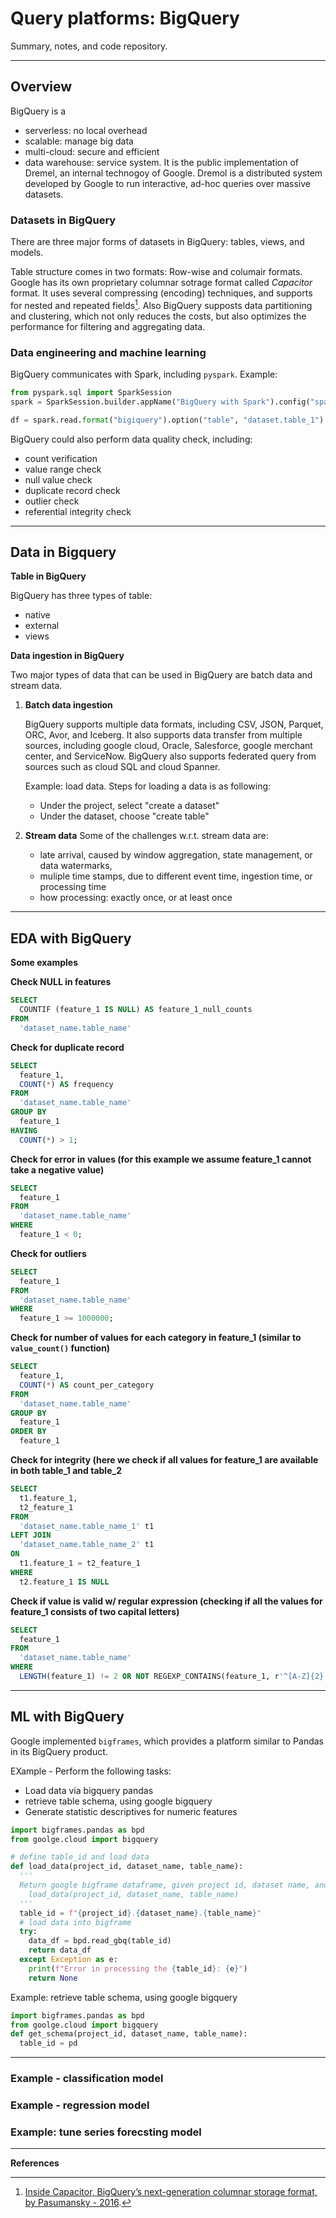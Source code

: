 # Query platforms: BigQuery

Summary, notes, and code repository.


---

## Overview

BigQuery is a 
- serverless: no local overhead
- scalable: manage big data
- multi-cloud: secure and efficient
- data warehouse: 
service system. It is the public implementation of Dremel, an internal technogoy of Google. Dremol is a distributed system developed by Google to run interactive, ad-hoc queries over massive datasets.

### Datasets in BigQuery

There are three major forms of datasets in BigQuery: tables, views, and models.

Table structure comes in two formats: Row-wise and columair formats. Google has its own proprietary columnar sotrage format called _Capacitor_ format. It uses several compressing (encoding) techniques, and supports for nested and repeated fields[^1]. Also BigQuery supposts data partitioning and clustering, which not only reduces the costs, but also optimizes the performance for filtering and aggregating data.

### Data engineering and machine learning
BigQuery communicates with Spark, including `pyspark`.
Example:
```python
from pyspark.sql import SparkSession
spark = SparkSession.builder.appName("BigQuery with Spark").config("spark.jars.package").getOrCreate()

df = spark.read.format("bigiquery").option("table", "dataset.table_1").load()

```
BigQuery could also perform data quality check, including:
- count verification
- value range check
- null value check
- duplicate record check
- outlier check
- referential integrity check

---

## Data in Bigquery 

__Table in BigQuery__

BigQuery has three types of table:  
- native
- external
- views

__Data ingestion in BigQuery__

Two major types of data that can be used in BigQuery are batch data and stream data.
1. __Batch data ingestion__

    BigQuery supports multiple data formats, including CSV, JSON, Parquet, ORC, Avor, and Iceberg. It also supports data transfer from multiple sources, including google cloud, Oracle, Salesforce, google merchant center, and ServiceNow. BigQuery also supports federated query from sources such as cloud SQL and cloud Spanner.
    
    
    Example: load data. Steps for loading a data is as following:
    - Under the project, select "create a dataset"
    - Under the dataset, choose "create table"

2.  __Stream data__
    Some of the challenges w.r.t. stream data are:
    - late arrival, caused by window aggregation, state management, or data watermarks,
    - muliple time stamps, due to different event time, ingestion time, or processing time
    - how processing: exactly once, or at least once


---
## EDA with BigQuery


__Some examples__

__Check NULL in features__
```sql
SELECT
  COUNTIF (feature_1 IS NULL) AS feature_1_null_counts
FROM
  'dataset_name.table_name'
```

__Check for duplicate record__
```sql
SELECT
  feature_1,
  COUNT(*) AS frequency
FROM
  'dataset_name.table_name'
GROUP BY
  feature_1
HAVING
  COUNT(*) > 1;
```

__Check for error in values (for this example we assume feature_1 cannot take a negative value)__
```sql
SELECT
  feature_1
FROM
  'dataset_name.table_name'
WHERE
  feature_1 < 0;
```

__Check for outliers__
```sql
SELECT
  feature_1
FROM
  'dataset_name.table_name'
WHERE
  feature_1 >= 1000000;
```
__Check for number of values for each category in feature_1 (similar to `value_count()` function)__
```sql
SELECT
  feature_1,
  COUNT(*) AS count_per_category
FROM
  'dataset_name.table_name'
GROUP BY
  feature_1
ORDER BY
  feature_1  
```

__Check for integrity (here we check if all values for feature_1 are available in both table_1 and table_2__
```sql
SELECT
  t1.feature_1,
  t2_feature_1
FROM
  'dataset_name.table_name_1' t1
LEFT JOIN
  'dataset_name.table_name_2' t1
ON
  t1.feature_1 = t2_feature_1
WHERE
  t2.feature_1 IS NULL
```

__Check if value is valid w/ regular expression (checking if all the values for feature_1 consists of two capital letters)__
```sql
SELECT
  feature_1
FROM
  'dataset_name.table_name'
WHERE
  LENGTH(feature_1) != 2 OR NOT REGEXP_CONTAINS(feature_1, r'^[A-Z]{2}'); -- check if all values in feature_1 are exactly 2 uppercase letters
```



---
## ML with BigQuery

Google implemented `bigframes`, which provides a platform similar to Pandas in its BigQuery product.

EXample - Perform the following tasks:
- Load data via bigquery pandas
- retrieve table schema, using google bigquery
- Generate statistic descriptives for numeric features
```python
import bigframes.pandas as bpd
from goolge.cloud import bigquery

# define table_id and load data
def load_data(project_id, dataset_name, table_name):
  '''
  Return google bigframe dataframe, given project id, dataset name, and table name:
    load_data(project_id, dataset_name, table_name)
  '''
  table_id = f"{project_id}.{dataset_name}.{table_name}"
  # load data into bigframe
  try:
    data_df = bpd.read_gbq(table_id)
    return data_df
  except Exception as e:
    print(f"Error in processing the {table_id}: {e}")
    return None
```

Example: retrieve table schema, using google bigquery
```python
import bigframes.pandas as bpd
from goolge.cloud import bigquery
def get_schema(project_id, dataset_name, table_name):
  table_id = pd
```


---
### Example - classification model

### Example - regression model

### Example: tune series forecsting model

---

__References__
[^1]: [Inside Capacitor, BigQuery’s next-generation columnar storage format, by Pasumansky - 2016](https://cloud.google.com/blog/products/bigquery/inside-capacitor-bigquerys-next-generation-columnar-storage-format). 



